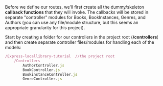 Before we define our routes, we'll first create all the dummy/skeleton **callback functions** that they will invoke. The callbacks will be stored in separate "controller" modules for Books, BookInstances, Genres, and Authors (you can use any file/module structure, but this seems an appropriate granularity for this project).

Start by creating a folder for our controllers in the project root (**/controllers**) and then create separate controller files/modules for handling each of the models:

```js
/Express-locallibrary-tutorial  //the project root
	/Controllers
		AuthorController.js
		BookController.js
		BookinstanceController.js
		GenreController.js
```
